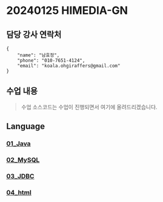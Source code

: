# 20240125 HIMEDIA-GN 
## 담당 강사 연락처
```
{
    "name": "남효정",
    "phone": "010-7651-4124",
    "email": "koala.ohgiraffers@gmail.com"
}
```
## 수업 내용
> 수업 소스코드는 수업이 진행되면서 여기에 올려드리겠습니다.

## Language
### [01_Java](https://github.com/20240125-himedia/01_java)
### [02_MySQL](https://github.com/20240125-himedia/02_MySQL)
### [03_JDBC](https://github.com/20240125-himedia/03_jdbc)
### [04_html](https://github.com/20240125-himedia/04_html)
